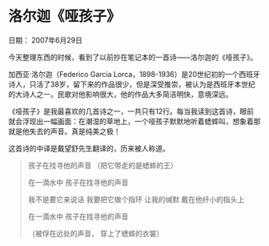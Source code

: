 # 洛尔迦《哑孩子》

日期： 2007年6月29日

今天整理东西的时候，看到了以前抄在笔记本的一首诗——洛尔迦的《哑孩子》。

加西亚·洛尔迦（Federico Garcia Lorca，1898-1936）是20世纪初的一个西班牙诗人，只活了38岁，留下来的作品很少，但是深受推崇，被认为是西班牙本世纪的大诗人之一。民歌对他影响很大，他的作品大多简洁明快，意境深远。

《哑孩子》是我最喜欢的几首诗之一，一共只有12行。每当我读到这首诗，眼前就会浮现出一幅画面：在潮湿的草地上，一个哑孩子默默地听着蟋蟀叫，想象着那就是他失去的声音。真是纯美之极！

这首诗的中译是戴望舒先生翻译的，历来被人称道。

> 孩子在找寻他的声音
> （把它带走的是蟋蟀的王）
>
> 在一滴水中
> 孩子在找寻他的声音
>
> 我不是要它来说话
> 我要把它做个指环
> 让我的缄默
> 戴在他纤小的指头上
>
> 在一滴水中
> 孩子在找寻他的声音
>
> （被俘在远处的声音，
> 穿上了蟋蟀的衣裳）

